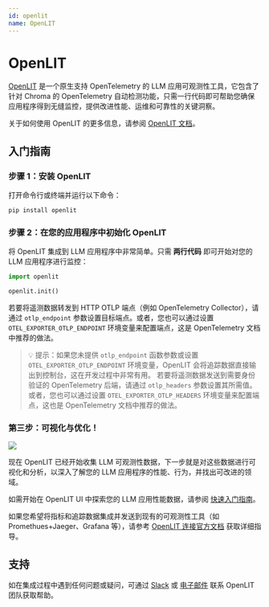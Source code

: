 ```yaml
---
id: openlit
name: OpenLIT
---
```


# OpenLIT

[OpenLIT](https://github.com/openlit/openlit) 是一个原生支持 OpenTelemetry 的 LLM 应用可观测性工具，它包含了针对 Chroma 的 OpenTelemetry 自动检测功能，只需一行代码即可帮助您确保应用程序得到无缝监控，提供改进性能、运维和可靠性的关键洞察。

关于如何使用 OpenLIT 的更多信息，请参阅 [OpenLIT 文档](https://docs.openlit.io/)。

## 入门指南

### 步骤 1：安装 OpenLIT

打开命令行或终端并运行以下命令：

```bash
pip install openlit
```

### 步骤 2：在您的应用程序中初始化 OpenLIT

将 OpenLIT 集成到 LLM 应用程序中非常简单。只需 **两行代码** 即可开始对您的 LLM 应用程序进行监控：

```python
import openlit

openlit.init()
```

若要将遥测数据转发到 HTTP OTLP 端点（例如 OpenTelemetry Collector），请通过 `otlp_endpoint` 参数设置目标端点。或者，您也可以通过设置 `OTEL_EXPORTER_OTLP_ENDPOINT` 环境变量来配置端点，这是 OpenTelemetry 文档中推荐的做法。

> 💡 提示：如果您未提供 `otlp_endpoint` 函数参数或设置 `OTEL_EXPORTER_OTLP_ENDPOINT` 环境变量，OpenLIT 会将追踪数据直接输出到控制台，这在开发过程中非常有用。
若要将遥测数据发送到需要身份验证的 OpenTelemetry 后端，请通过 `otlp_headers` 参数设置其所需值。或者，您也可以通过设置 `OTEL_EXPORTER_OTLP_HEADERS` 环境变量来配置端点，这也是 OpenTelemetry 文档中推荐的做法。

### 第三步：可视化与优化！

![](https://github.com/openlit/.github/blob/main/profile/assets/openlit-client-1.png?raw=true)

现在 OpenLIT 已经开始收集 LLM 可观测性数据，下一步就是对这些数据进行可视化和分析，以深入了解您的 LLM 应用程序的性能、行为，并找出可改进的领域。

如需开始在 OpenLIT UI 中探索您的 LLM 应用性能数据，请参阅 [快速入门指南](https://docs.openlit.io/latest/quickstart)。

如果您希望将指标和追踪数据集成并发送到现有的可观测性工具（如 Promethues+Jaeger、Grafana 等），请参考 [OpenLIT 连接官方文档](https://docs.openlit.io/latest/connections/intro) 获取详细指导。

## 支持

如在集成过程中遇到任何问题或疑问，可通过 [Slack](https://join.slack.com/t/openlit/shared_invite/zt-2etnfttwg-TjP_7BZXfYg84oAukY8QRQ) 或 [电子邮件](mailto:contact@openlit.io) 联系 OpenLIT 团队获取帮助。
